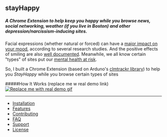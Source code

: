 ## stayHappy
##### A Chrome Extension to help keep you happy while you browse news, social networking, weather (if you live in Boston) and other depression/narcissism-inducing sites.

Facial expressions (whether natural or forced) can have a [major impact on your mood](http://www.nytimes.com/1989/07/18/science/a-feel-good-theory-a-smile-affects-mood.html), according to several research studies. And the positive effects of smiling are also [well documented](http://www.fastcompany.com/3041438/how-to-be-a-success-at-everything/how-smiling-changes-your-brain). Meanwhile, we all know certain "types" of sites put our [mental health at risk](http://guilfordjournals.com/doi/abs/10.1521/jscp.2014.33.8.701).

So, I built a Chrome Extension (based on Arduno's [clmtrackr library](https://github.com/auduno/clmtrackr)) to help you *StayHappy* while you browse certain types of sites

#####How It Works (replace me w real demo link)
[![Replace me with real demo gif](http://mo.j0e.io/image/2J0a1I1q2p05/download/Screen%20Recording%202015-08-27%20at%2004.39%20PM.gif)](http://mo.j0e.io/image/2J0a1I1q2p05/download/Screen%20Recording%202015-08-27%20at%2004.39%20PM.gif)
___
- [Installation](#installation)
- [Features](#features)
- [Contributing](#contributing)
- [FAQ](#faq)
- [Support](#support)
- [License](#license)